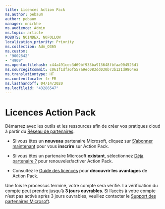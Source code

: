 ```yaml
---
title: Licences Action Pack
ms.author: pebaum
author: pebaum
manager: mnirkhe
ms.audience: Admin
ms.topic: article
ROBOTS: NOINDEX, NOFOLLOW
localization_priority: Priority
ms.collection: Adm_O365
ms.custom:
- "9002542"
- "4909"
ms.openlocfilehash: c44a491cec3d69bf933ba913648fbfaa904526d1
ms.sourcegitcommit: c061f1dfa6f557a9ec083dd030b73b121d9864ea
ms.translationtype: HT
ms.contentlocale: fr-FR
ms.lasthandoff: 04/14/2020
ms.locfileid: "43286547"
---
```

# <a name="action-pack-licenses"></a>Licences Action Pack

Démarrez avec les outils et les ressources afin de créer vos pratiques cloud à partir du [Réseau de partenaires](https://aka.ms/MPNActionPack).

- Si vous êtes un **nouveau** partenaire Microsoft, cliquez sur [S’abonner maintenant](https://aka.ms/MPNActionPackNew) pour vous **inscrire** sur Action Pack.

- Si vous êtes un partenaire Microsoft **existant**, sélectionnez [Déjà partenaire ?](https://aka.ms/MPNActionPackExisting) pour renouveler/activer Action Pack. 

- Consultez le [Guide des licences](https://aka.ms/MPNActionPackGuide) pour **découvrir les avantages** de Action Pack. 

Une fois le processus terminé, votre compte sera vérifié. La vérification du compte peut prendre jusqu’à **3 jours ouvrables**. Si l’accès à votre compte n’est pas activé après 3 jours ouvrables, veuillez contacter le [Support des partenaires Microsoft](https://aka.ms/MPNActionPackSupport). 
